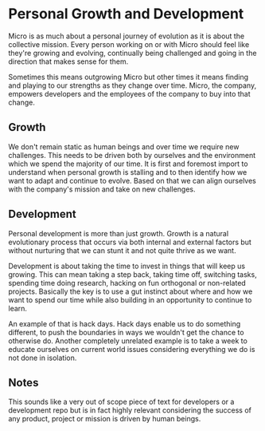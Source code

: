 # Personal Growth and Development

Micro is as much about a personal journey of evolution as it is about the collective mission. Every person 
working on or with Micro should feel like they're growing and evolving, continually being challenged and 
going in the direction that makes sense for them.

Sometimes this means outgrowing Micro but other times it means finding and playing to our strengths as 
they change over time. Micro, the company, empowers developers and the employees of the company to buy 
into that change.

## Growth

We don't remain static as human beings and over time we require new challenges. This needs to be driven 
both by ourselves and the environment which we spend the majority of our time. It is first and foremost 
import to understand when personal growth is stalling and to then identify how we want to adapt and 
continue to evolve. Based on that we can align ourselves with the company's mission and take on new 
challenges.

## Development

Personal development is more than just growth. Growth is a natural evolutionary process that occurs 
via both internal and external factors but without nurturing that we can stunt it and not quite 
thrive as we want.

Development is about taking the time to invest in things that will keep us growing. This can mean 
taking a step back, taking time off, switching tasks, spending time doing research, hacking on 
fun orthogonal or non-related projects. Basically the key is to use a gut instinct about where 
and how we want to spend our time while also building in an opportunity to continue to learn.

An example of that is hack days. Hack days enable us to do something different, to push the boundaries 
in ways we wouldn't get the chance to otherwise do. Another completely unrelated example is to 
take a week to educate ourselves on current world issues considering everything we do is not done 
in isolation.

## Notes

This sounds like a very out of scope piece of text for developers or a development repo but is in fact 
highly relevant considering the success of any product, project or mission is driven by human beings.
